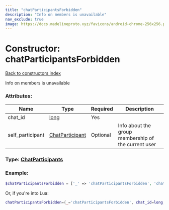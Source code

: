 ```yaml
---
title: "chatParticipantsForbidden"
description: "Info on members is unavailable"
nav_exclude: true
image: https://docs.madelineproto.xyz/favicons/android-chrome-256x256.png
---
```

# Constructor: chatParticipantsForbidden  
[Back to constructors index](index.md)



Info on members is unavailable

### Attributes:

| Name     |    Type       | Required | Description |
|----------|---------------|----------|-------------|
|chat\_id|[long](../types/long.md) | Yes|
|self\_participant|[ChatParticipant](../types/ChatParticipant.md) | Optional|Info about the group membership of the current user|



### Type: [ChatParticipants](../types/ChatParticipants.md)


### Example:

```php
$chatParticipantsForbidden = ['_' => 'chatParticipantsForbidden', 'chat_id' => long, 'self_participant' => ChatParticipant];
```  


Or, if you're into Lua:

```lua
chatParticipantsForbidden={_='chatParticipantsForbidden', chat_id=long, self_participant=ChatParticipant}

```


